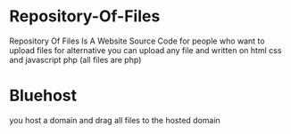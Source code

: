 # Repository-Of-Files
Repository Of Files Is A Website Source Code for people who want to upload files for alternative
you can upload any file and written on html css and javascript php (all files are php)
# Bluehost
you host a domain and drag all files to the hosted domain
